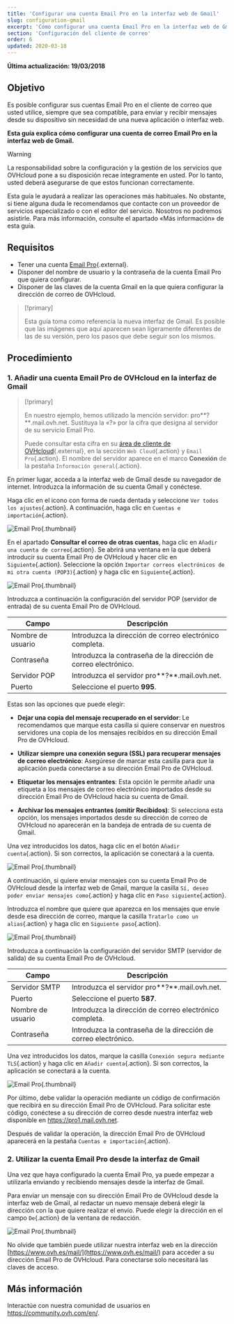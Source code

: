 ```yaml
---
title: 'Configurar una cuenta Email Pro en la interfaz web de Gmail'
slug: configuration-gmail
excerpt: 'Cómo configurar una cuenta Email Pro en la interfaz web de Gmail'
section: 'Configuración del cliente de correo'
order: 6
updated: 2020-03-18
---
```


**Última actualización: 19/03/2018**

## Objetivo

Es posible configurar sus cuentas Email Pro en el cliente de correo que usted utilice, siempre que sea compatible, para enviar y recibir mensajes desde su dispositivo sin necesidad de una nueva aplicación o interfaz web.

**Esta guía explica cómo configurar una cuenta de correo Email Pro en la interfaz web de Gmail.**

> [!warning]
>
> La responsabilidad sobre la configuración y la gestión de los servicios que OVHcloud pone a su disposición recae íntegramente en usted. Por lo tanto, usted deberá asegurarse de que estos funcionan correctamente.
> 
> Esta guía le ayudará a realizar las operaciones más habituales. No obstante, si tiene alguna duda le recomendamos que contacte con un proveedor de servicios especializado o con el editor del servicio. Nosotros no podremos asistirle. Para más información, consulte el apartado «Más información» de esta guía.
> 

## Requisitos

- Tener una cuenta [Email Pro](https://www.ovhcloud.com/es-es/emails/email-pro/){.external}.
- Disponer del nombre de usuario y la contraseña de la cuenta Email Pro que quiera configurar.
- Disponer de las claves de la cuenta Gmail en la que quiera configurar la dirección de correo de OVHcloud.

> [!primary]
>
> Esta guía toma como referencia la nueva interfaz de Gmail. Es posible que las imágenes que aquí aparecen sean ligeramente diferentes de las de su versión, pero los pasos que debe seguir son los mismos.
>

## Procedimiento

### 1. Añadir una cuenta Email Pro de OVHcloud en la interfaz de Gmail

> [!primary]
>
> En nuestro ejemplo, hemos utilizado la mención servidor: pro**?**.mail.ovh.net. Sustituya la «?» por la cifra que designa al servidor de su servicio Email Pro.
>
> Puede consultar esta cifra en su [área de cliente de OVHcloud](https://www.ovh.com/auth/?action=gotomanager&from=https://www.ovh.es/&ovhSubsidiary=es){.external}, en la sección `Web Cloud`{.action} y `Email Pro`{.action}. El nombre del servidor aparece en el marco **Conexión** de la pestaña `Información general`{.action}.
>

En primer lugar, acceda a la interfaz web de Gmail desde su navegador de internet. Introduzca la información de su cuenta Gmail y conéctese.


Haga clic en el icono con forma de rueda dentada y seleccione `Ver todos los ajustes`{.action}. A continuación, haga clic en `Cuentas e importación`{.action}. 

![Email Pro](images/configuration-gmail-web-step1.png){.thumbnail}

En el apartado **Consultar el correo de otras cuentas**, haga clic en `Añadir una cuenta de correo`{.action}. Se abrirá una ventana en la que deberá introducir su cuenta Email Pro de OVHcloud y hacer clic en `Siguiente`{.action}. Seleccione la opción `Importar correos electrónicos de mi otra cuenta (POP3)`{.action} y haga clic en `Siguiente`{.action}.

![Email Pro](images/configuration-gmail-web-step2.png){.thumbnail}

Introduzca a continuación la configuración del servidor POP (servidor de entrada) de su cuenta Email Pro de OVHcloud.

|Campo|Descripción| 
|---|---| 
|Nombre de usuario|Introduzca la dirección de correo electrónico completa.|  
|Contraseña|Introduzca la contraseña de la dirección de correo electrónico.|
|Servidor POP|Introduzca el servidor pro**?**.mail.ovh.net.|
|Puerto|Seleccione el puerto **995**.|

Estas son las opciones que puede elegir:

- **Dejar una copia del mensaje recuperado en el servidor**: Le recomendamos que marque esta casilla si quiere conservar en nuestros servidores una copia de los mensajes recibidos en su dirección Email Pro de OVHcloud.

- **Utilizar siempre una conexión segura (SSL) para recuperar mensajes de correo electrónico**: Asegúrese de marcar esta casilla para que la aplicación pueda conectarse a su dirección Email Pro de OVHcloud.

- **Etiquetar los mensajes entrantes**: Esta opción le permite añadir una etiqueta a los mensajes de correo electrónico importados desde su dirección Email Pro de OVHcloud hacia su cuenta de Gmail.

- **Archivar los mensajes entrantes (omitir Recibidos)**: Si selecciona esta opción, los mensajes importados desde su dirección de correo de OVHcloud no aparecerán en la bandeja de entrada de su cuenta de Gmail.

Una vez introducidos los datos, haga clic en el botón `Añadir cuenta`{.action}. Si son correctos, la aplicación se conectará a la cuenta. 

![Email Pro](images/configuration-gmail-web-step3.png){.thumbnail}

A continuación, si quiere enviar mensajes con su cuenta Email Pro de OVHcloud desde la interfaz web de Gmail, marque la casilla `Sí, deseo poder enviar mensajes como`{.action} y haga clic en `Paso siguiente`{.action}. 

Introduzca el nombre que quiere que aparezca en los mensajes que envíe desde esa dirección de correo, marque la casilla `Tratarlo como un alias`{.action} y haga clic en `Siguiente paso`{.action}.

![Email Pro](images/configuration-gmail-web-step4.png){.thumbnail}

Introduzca a continuación la configuración del servidor SMTP (servidor de salida) de su cuenta Email Pro de OVHcloud.

|Campo|Descripción| 
|---|---| 
|Servidor SMTP|Introduzca el servidor pro**?**.mail.ovh.net.|
|Puerto|Seleccione el puerto **587**.|
|Nombre de usuario|Introduzca la dirección de correo electrónico completa.|  
|Contraseña|Introduzca la contraseña de la dirección de correo electrónico.|

Una vez introducidos los datos, marque la casilla `Conexión segura mediante TLS`{.action} y haga clic en `Añadir cuenta`{.action}. Si son correctos, la aplicación se conectará a la cuenta. 

![Email Pro](images/configuration-gmail-web-step5.png){.thumbnail}

Por último, debe validar la operación mediante un código de confirmación que recibirá en su dirección Email Pro de OVHcloud. Para solicitar este código, conéctese a su dirección de correo desde nuestra interfaz web disponible en <https://pro1.mail.ovh.net>. 

Después de validar la operación, la dirección Email Pro de OVHcloud aparecerá en la pestaña `Cuentas e importación`{.action}.

### 2. Utilizar la cuenta Email Pro desde la interfaz de Gmail

Una vez que haya configurado la cuenta Email Pro, ya puede empezar a utilizarla enviando y recibiendo mensajes desde la interfaz de Gmail.

Para enviar un mensaje con su dirección Email Pro de OVHcloud desde la interfaz web de Gmail, al redactar un nuevo mensaje deberá elegir la dirección con la que quiere realizar el envío. Puede elegir la dirección en el campo `De`{.action} de la ventana de redacción.

![Email Pro](images/configuration-gmail-web-step6.png){.thumbnail}

No olvide que también puede utilizar nuestra interfaz web en la dirección [https://www.ovh.es/mail/](https://www.ovh.es/mail/) para acceder a su dirección Email Pro de OVHcloud. Para conectarse solo necesitará las claves de acceso.

## Más información

Interactúe con nuestra comunidad de usuarios en <https://community.ovh.com/en/>.
